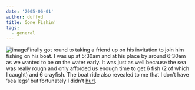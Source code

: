 ```yaml
---
date: '2005-06-01'
author: duffyd
title: Gone Fishin'
tags:
  - general
---
```


![image](https://dm2301files.storage.live.com/y4mzWXi7l86BiMU0w9rUwdAVxSKyEHspsUyVuVuLrb4YD0Ju0JG2y7X0PzLDA0gczYhGZSp3TTd-M6y4Qnaco8PGSyN5iD4VrtTPKquuV7mQPBKTd6cB8zMTmiQc59dd-b5wO3ywx3TZ28Q4odhzGih0D4YXXKF7T8ts0WVerYbtk-VpjoM06u54HUYVRiAu4VX?width=200&height=150&cropmode=none)Finally
got round to taking a friend up on his invitation to join him fishing
on his boat. I was up at 5:30am and at his place by around 6:30am as we
wanted to be on the water early. It was just as well because the sea
was really rough and only afforded us enough time to get 6 fish (2 of
which I caught) and 6 crayfish. The boat ride also revealed to me that
I don’t have ‘sea legs’ but fortunately I didn’t [hurl](https://href.li/?http://encyclopedia.laborlawtalk.com/Vomiting).
